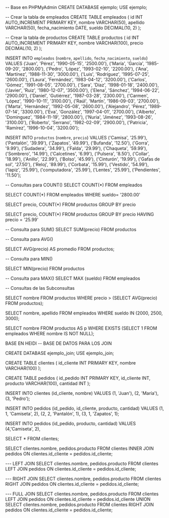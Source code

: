 -- Base en PHPMyAdmin
CREATE DATABASE ejemplo;
USE ejemplo;

-- Crear la tabla de empleados
CREATE TABLE empleados (
    id INT AUTO_INCREMENT PRIMARY KEY,
    nombre VARCHAR(50),
    apellido VARCHAR(50),
    fecha_nacimiento DATE,
    sueldo DECIMAL(10, 2)
);
 
-- Crear la tabla de productos
CREATE TABLE productos (
    id INT AUTO_INCREMENT PRIMARY KEY,
    nombre VARCHAR(100),
    precio DECIMAL(10, 2)
);

INSERT INTO `empleados` (`nombre`, `apellido`, `fecha_nacimiento`, `sueldo`) VALUES 
('Juan', 'Pérez', '1990-05-15', '2500.00'),
('María', 'García', '1985-09-20', '2800.00'),
('Pedro', 'López', '1993-02-10', '2200.00'),
('Ana', 'Martínez', '1988-11-30', '3000.00'),
('Luis', 'Rodríguez', '1995-07-25', '2600.00'),
('Laura', 'Fernández', '1983-04-12', '3200.00'),
('Carlos', 'Gómez', '1991-08-05', '2700.00'),
('Sara', 'Díaz', '1998-01-18', '2400.00'),
('Javier', 'Ruiz', '1980-12-07', '3500.00'),
('Elena', 'Sánchez', '1994-06-22', '2900.00'),
('Daniel', 'Gutiérrez', '1987-03-28', '2300.00'),
('Carmen', 'López', '1990-10-11', '3100.00'),
('Raúl', 'Martín', '1986-09-03', '2700.00'),
('Marta', 'Hernández', '1992-05-08', '2600.00'),
('Alejandro', 'Pérez', '1989-07-14', '3300.00'),
('Eva', 'González', '1997-04-01', '2700.00'),
('Alberto', 'Dominguez', '1984-11-19', '2800.00'),
('Nuria', 'Jiménez', '1993-08-26', '3100.00'),
('Roberto', 'Serrano', '1982-02-09', '2900.00'),
('Patricia', 'Ramírez', '1996-10-04', '3200.00');

INSERT INTO `productos` (`nombre`, `precio`) VALUES 
('Camisa', '25.99'),
('Pantalón', '39.99'),
('Zapatos', '49.99'),
('Bufanda', '12.50'),
('Gorra', '9.99'),
('Sudadera', '34.99'),
('Falda', '29.99'),
('Chaqueta', '59.99'),
('Sombrero', '14.99'),
('Calcetines', '6.99'),
('Pulsera', '8.50'),
('Collar', '18.99'),
('Anillo', '22.99'),
('Bolso', '45.99'),
('Cinturón', '19.99'),
('Gafas de sol', '27.50'),
('Reloj', '89.99'),
('Corbata', '15.99'),
('Vestido', '54.99'),
('lapiz', '25.99'),
('computadora', '25.99'),
('Lentes', '25.99'),
('Pendientes', '11.50');


-- Consultas para COUNT()
SELECT COUNT(*) 
FROM empleados

SELECT COUNT(*) 
FROM empleados WHERE sueldo= '2800.00'

SELECT precio, COUNT(*) 
FROM productos GROUP BY precio

SELECT precio, COUNT(*) 
FROM productos GROUP BY precio
HAVING precio = '25.99'

-- Consulta para SUM()
SELECT SUM(precio)
FROM productos

-- Consulta para AVG()

SELECT AVG(precio) AS promedio FROM productos;

-- Consulta para MIN()

SELECT MIN(precio)
FROM productos

-- Consulta para MAX()
SELECT MAX (sueldo) FROM empleados

-- Consultas de las Subconsultas

SELECT nombre 
FROM productos 
WHERE precio > (SELECT AVG(precio) FROM productos);

SELECT nombre, apellido 
FROM empleados 
WHERE sueldo IN (2000, 2500, 3000);

SELECT nombre 
FROM productos AS p WHERE EXISTS (SELECT 1 FROM empleados WHERE nombre IS NOT NULL);



BASE EN HEIDI
-- BASE DE DATOS PARA LOS JOIN


CREATE DATABASE ejemplo_join;
USE ejemplo_join;


CREATE TABLE clientes (
    id_cliente INT PRIMARY KEY,
    nombre VARCHAR(100)
);

CREATE TABLE pedidos (
    id_pedido INT PRIMARY KEY,
    id_cliente INT,
    producto VARCHAR(100),
    cantidad INT
);

INSERT INTO clientes (id_cliente, nombre) VALUES
(1, 'Juan'),
(2, 'María'),
(3, 'Pedro');

INSERT INTO pedidos (id_pedido, id_cliente, producto, cantidad) VALUES
(1, 1, 'Camiseta', 2),
(2, 2, 'Pantalón', 1),
(3, 1, 'Zapatos', 1);

INSERT INTO pedidos (id_pedido, producto, cantidad) VALUES
(4,'Camiseta', 2),

SELECT * FROM clientes;

SELECT clientes.nombre, pedidos.producto
FROM clientes
INNER JOIN pedidos ON clientes.id_cliente = pedidos.id_cliente;


--- LEFT JOIN 
SELECT clientes.nombre, pedidos.producto
FROM clientes
LEFT JOIN pedidos ON clientes.id_cliente = pedidos.id_cliente;


--- RIGHT JOIN
SELECT clientes.nombre, pedidos.producto
FROM clientes
RIGHT JOIN pedidos ON clientes.id_cliente = pedidos.id_cliente;


--- FULL JOIN
SELECT clientes.nombre, pedidos.producto
FROM clientes
LEFT JOIN pedidos ON clientes.id_cliente = pedidos.id_cliente
UNION
SELECT clientes.nombre, pedidos.producto
FROM clientes
RIGHT JOIN pedidos ON clientes.id_cliente = pedidos.id_cliente;

